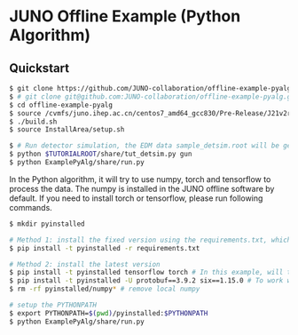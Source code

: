 # JUNO Offline Example (Python Algorithm)

## Quickstart

```bash
$ git clone https://github.com/JUNO-collaboration/offline-example-pyalg.git
$ # git clone git@github.com:JUNO-collaboration/offline-example-pyalg.git # if you have ssh access
$ cd offline-example-pyalg
$ source /cvmfs/juno.ihep.ac.cn/centos7_amd64_gcc830/Pre-Release/J21v2r0-branch/setup.sh
$ ./build.sh
$ source InstallArea/setup.sh

$ # Run detector simulation, the EDM data sample_detsim.root will be generated.
$ python $TUTORIALROOT/share/tut_detsim.py gun
$ python ExamplePyAlg/share/run.py
```

In the Python algorithm, it will try to use numpy, torch and tensorflow to process the data. 
The numpy is installed in the JUNO offline software by default.
If you need to install torch or tensorflow, please run following commands.

```bash
$ mkdir pyinstalled

# Method 1: install the fixed version using the requirements.txt, which is generated from 'pip freeze' 
$ pip install -t pyinstalled -r requirements.txt 

# Method 2: install the latest version
$ pip install -t pyinstalled tensorflow torch # In this example, will tensorflow 2.6 (protobuf 3.9.2)
$ pip install -t pyinstalled -U protobuf==3.9.2 six==1.15.0 # To work with tensorflow 2.6
$ rm -rf pyinstalled/numpy* # remove local numpy

# setup the PYTHONPATH
$ export PYTHONPATH=$(pwd)/pyinstalled:$PYTHONPATH
$ python ExamplePyAlg/share/run.py
```

